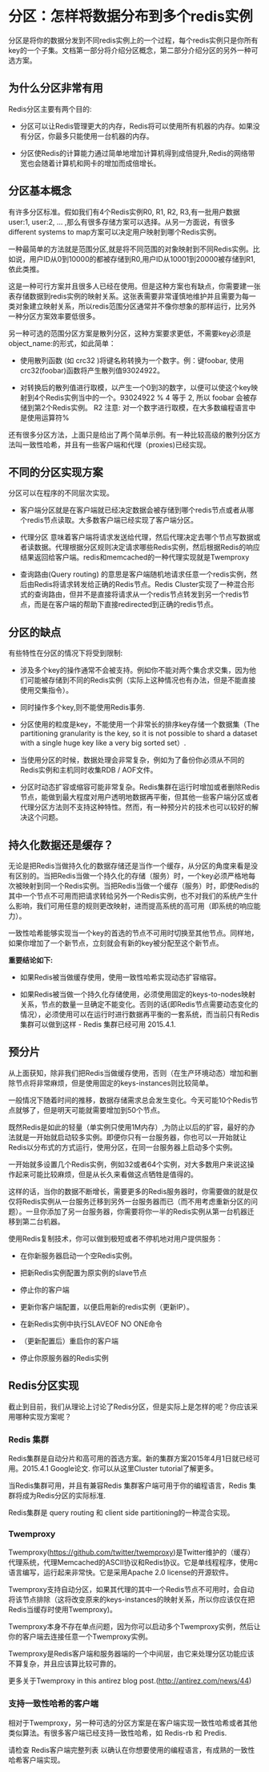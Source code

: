 # 分区：怎样将数据分布到多个redis实例

分区是将你的数据分发到不同redis实例上的一个过程，每个redis实例只是你所有key的一个子集。文档第一部分将介绍分区概念，第二部分介绍分区的另外一种可选方案。

## 为什么分区非常有用

Redis分区主要有两个目的:

- 分区可以让Redis管理更大的内存，Redis将可以使用所有机器的内存。如果没有分区，你最多只能使用一台机器的内存。

- 分区使Redis的计算能力通过简单地增加计算机得到成倍提升,Redis的网络带宽也会随着计算机和网卡的增加而成倍增长。

## 分区基本概念

有许多分区标准。假如我们有4个Redis实例R0, R1, R2, R3,有一批用户数据user:1, user:2, … ,那么有很多存储方案可以选择。从另一方面说，有很多different systems to map方案可以决定用户映射到哪个Redis实例。

一种最简单的方法就是范围分区,就是将不同范围的对象映射到不同Redis实例。比如说，用户ID从0到10000的都被存储到R0,用户ID从10001到20000被存储到R1,依此类推。

这是一种可行方案并且很多人已经在使用。但是这种方案也有缺点，你需要建一张表存储数据到redis实例的映射关系。这张表需要非常谨慎地维护并且需要为每一类对象建立映射关系，所以redis范围分区通常并不像你想象的那样运行，比另外一种分区方案效率要低很多。

另一种可选的范围分区方案是散列分区，这种方案要求更低，不需要key必须是object_name:<id>的形式，如此简单：

- 使用散列函数 (如 crc32 )将键名称转换为一个数字。例：键foobar, 使用crc32(foobar)函数将产生散列值93024922。

- 对转换后的散列值进行取模，以产生一个0到3的数字，以便可以使这个key映射到4个Redis实例当中的一个。93024922 % 4 等于 2, 所以 foobar 会被存储到第2个Redis实例。 R2 注意: 对一个数字进行取模，在大多数编程语言中是使用运算符%

还有很多分区方法，上面只是给出了两个简单示例。有一种比较高级的散列分区方法叫一致性哈希，并且有一些客户端和代理（proxies)已经实现。

## 不同的分区实现方案

分区可以在程序的不同层次实现。

- 客户端分区就是在客户端就已经决定数据会被存储到哪个redis节点或者从哪个redis节点读取。大多数客户端已经实现了客户端分区。

- 代理分区 意味着客户端将请求发送给代理，然后代理决定去哪个节点写数据或者读数据。代理根据分区规则决定请求哪些Redis实例，然后根据Redis的响应结果返回给客户端。redis和memcached的一种代理实现就是Twemproxy

- 查询路由(Query routing) 的意思是客户端随机地请求任意一个redis实例，然后由Redis将请求转发给正确的Redis节点。Redis Cluster实现了一种混合形式的查询路由，但并不是直接将请求从一个redis节点转发到另一个redis节点，而是在客户端的帮助下直接redirected到正确的redis节点。

## 分区的缺点

有些特性在分区的情况下将受到限制:

- 涉及多个key的操作通常不会被支持。例如你不能对两个集合求交集，因为他们可能被存储到不同的Redis实例（实际上这种情况也有办法，但是不能直接使用交集指令）。

- 同时操作多个key,则不能使用Redis事务.

- 分区使用的粒度是key，不能使用一个非常长的排序key存储一个数据集（The partitioning granularity is the key, so it is not possible to shard a dataset with a single huge key like a very big sorted set）.

- 当使用分区的时候，数据处理会非常复杂，例如为了备份你必须从不同的Redis实例和主机同时收集RDB / AOF文件。

- 分区时动态扩容或缩容可能非常复杂。Redis集群在运行时增加或者删除Redis节点，能做到最大程度对用户透明地数据再平衡，但其他一些客户端分区或者代理分区方法则不支持这种特性。然而，有一种预分片的技术也可以较好的解决这个问题。

## 持久化数据还是缓存？

无论是把Redis当做持久化的数据存储还是当作一个缓存，从分区的角度来看是没有区别的。当把Redis当做一个持久化的存储（服务）时，一个key必须严格地每次被映射到同一个Redis实例。当把Redis当做一个缓存（服务）时，即使Redis的其中一个节点不可用而把请求转给另外一个Redis实例，也不对我们的系统产生什么影响，我们可用任意的规则更改映射，进而提高系统的高可用（即系统的响应能力）。

一致性哈希能够实现当一个key的首选的节点不可用时切换至其他节点。同样地，如果你增加了一个新节点，立刻就会有新的key被分配至这个新节点。

**重要结论如下:**

- 如果Redis被当做缓存使用，使用一致性哈希实现动态扩容缩容。

- 如果Redis被当做一个持久化存储使用，必须使用固定的keys-to-nodes映射关系，节点的数量一旦确定不能变化。否则的话(即Redis节点需要动态变化的情况），必须使用可以在运行时进行数据再平衡的一套系统，而当前只有Redis集群可以做到这样 - Redis 集群已经可用 2015.4.1.

## 预分片

从上面获知，除非我们把Redis当做缓存使用，否则（在生产环境动态）增加和删除节点将非常麻烦，但是使用固定的keys-instances则比较简单。

一般情况下随着时间的推移，数据存储需求总会发生变化。今天可能10个Redis节点就够了，但是明天可能就需要增加到50个节点。

既然Redis是如此的轻量（单实例只使用1M内存）,为防止以后的扩容，最好的办法就是一开始就启动较多实例。即便你只有一台服务器，你也可以一开始就让Redis以分布式的方式运行，使用分区，在同一台服务器上启动多个实例。

一开始就多设置几个Redis实例，例如32或者64个实例，对大多数用户来说这操作起来可能比较麻烦，但是从长久来看做这点牺牲是值得的。

这样的话，当你的数据不断增长，需要更多的Redis服务器时，你需要做的就是仅仅将Redis实例从一台服务迁移到另外一台服务器而已（而不用考虑重新分区的问题）。一旦你添加了另一台服务器，你需要将你一半的Redis实例从第一台机器迁移到第二台机器。

使用Redis复制技术，你可以做到极短或者不停机地对用户提供服务：

- 在你新服务器启动一个空Redis实例。

- 把新Redis实例配置为原实例的slave节点

- 停止你的客户端

- 更新你客户端配置，以便启用新的redis实例（更新IP）。

- 在新Redis实例中执行SLAVEOF NO ONE命令
- （更新配置后）重启你的客户端

- 停止你原服务器的Redis实例

## Redis分区实现

截止到目前，我们从理论上讨论了Redis分区，但是实际上是怎样的呢？你应该采用哪种实现方案呢？

### Redis 集群

Redis集群是自动分片和高可用的首选方案。新的集群方案2015年4月1日就已经可用。2015.4.1 Google论文. 你可以从这里Cluster tutorial了解更多。

当Redis集群可用，并且有兼容Redis 集群客户端可用于你的编程语言，Redis 集群将成为Redis分区的实际标准.

Redis集群是 query routing 和 client side partitioning的一种混合实现。

### Twemproxy

Twemproxy(https://github.com/twitter/twemproxy)是Twitter维护的（缓存）代理系统，代理Memcached的ASCII协议和Redis协议。它是单线程程序，使用c语言编写，运行起来非常快。它是采用Apache 2.0 license的开源软件。

Twemproxy支持自动分区，如果其代理的其中一个Redis节点不可用时，会自动将该节点排除（这将改变原来的keys-instances的映射关系，所以你应该仅在把Redis当缓存时使用Twemproxy)。

Twemproxy本身不存在单点问题，因为你可以启动多个Twemproxy实例，然后让你的客户端去连接任意一个Twemproxy实例。

Twemproxy是Redis客户端和服务器端的一个中间层，由它来处理分区功能应该不算复杂，并且应该算比较可靠的。

更多关于Twemproxy in this antirez blog post.(http://antirez.com/news/44)

### 支持一致性哈希的客户端

相对于Twemproxy，另一种可选的分区方案是在客户端实现一致性哈希或者其他类似算法。有很多客户端已经支持一致性哈希，如 Redis-rb 和 Predis.

请检查 Redis客户端完整列表 以确认在你想要使用的编程语言，有成熟的一致性哈希客户端实现。